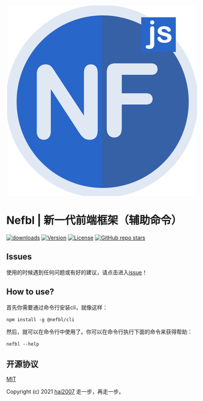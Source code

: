 <p align='center'>
    <a href='https://nefbl.github.io/api' target='_blank'>
        <img src='./logo.png'>
    </a>
</p>

# Nefbl | 新一代前端框架（辅助命令）

<p>
  <a href="https://hai2007.gitee.io/npm-downloads?interval=7&packages=@nefbl/cli"><img src="https://img.shields.io/npm/dm/@nefbl/cli.svg" alt="downloads"></a>
  <a href="https://www.npmjs.com/package/@nefbl/cli"><img src="https://img.shields.io/npm/v/@nefbl/cli.svg" alt="Version"></a>
  <a href="https://github.com/nefbl/cli/blob/master/LICENSE"><img src="https://img.shields.io/npm/l/@nefbl/cli.svg" alt="License"></a>
  <a href="https://github.com/nefbl/cli" target='_blank'><img alt="GitHub repo stars" src="https://img.shields.io/github/stars/nefbl/cli?style=social"></a>
</p>

## Issues
使用的时候遇到任何问题或有好的建议，请点击进入[issue](https://github.com/nefbl/cli/issues)！

## How to use?
首先你需要通过命令行安装cli，就像这样：

```
npm install -g @nefbl/cli
```

然后，就可以在命令行中使用了。你可以在命令行执行下面的命令来获得帮助：

```
nefbl --help
```

开源协议
---------------------------------------
[MIT](https://github.com/nefbl/cli/blob/master/LICENSE)

Copyright (c) 2021 [hai2007](https://hai2007.gitee.io/sweethome/) 走一步，再走一步。
